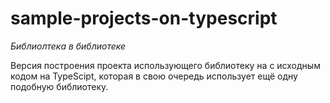 # sample-projects-on-typescript

_Библиолтека в библиотеке_

Версия построения проекта использующего библиотеку на с исходным кодом на TypeScipt, которая в свою очередь использует ещё одну подобную библиотеку.
